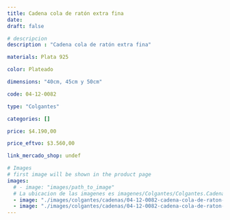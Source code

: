 ```yaml
---
title: Cadena cola de ratón extra fina
date: 
draft: false

# descripcion
description : "Cadena cola de ratón extra fina"

materials: Plata 925

color: Plateado

dimensions: "40cm, 45cm y 50cm"

code: 04-12-0082

type: "Colgantes"

categories: []

price: $4.190,00

price_eftvo: $3.560,00

link_mercado_shop: undef

# Images
# first image will be shown in the product page
images:
  # - image: "images/path_to_image"
  # La ubicacion de las imagenes es imagenes/Colgantes/Colgantes.Cadenas/04-12-0082-cadena-cola-de-raton-extra-fina
  - image: "./images/colgantes/cadenas/04-12-0082-cadena-cola-de-raton-extra-fina_a.JPG"
  - image: "./images/colgantes/cadenas/04-12-0082-cadena-cola-de-raton-extra-fina_b.JPG"
---
```

